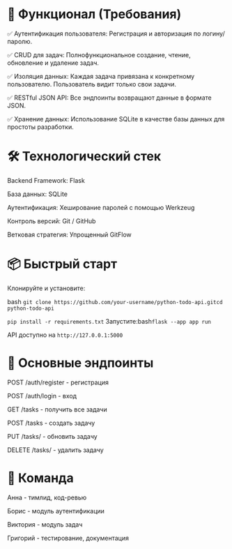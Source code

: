 # 🚀 Функционал (Требования)
✅ Аутентификация пользователя: Регистрация и авторизация по логину/паролю.

✅ CRUD для задач: Полнофункциональное создание, чтение, обновление и удаление задач.

✅ Изоляция данных: Каждая задача привязана к конкретному пользователю. Пользователь видит только свои задачи.

✅ RESTful JSON API: Все эндпоинты возвращают данные в формате JSON.

✅ Хранение данных: Использование SQLite в качестве базы данных для простоты разработки.

# 🛠 Технологический стек
Backend Framework: Flask

База данных: SQLite

Аутентификация: Хеширование паролей с помощью Werkzeug

Контроль версий: Git / GitHub

Ветковая стратегия: Упрощенный GitFlow
# 📦 Быстрый старт
Клонируйте и установите:

bash
`git clone https://github.com/your-username/python-todo-api.gitcd python-todo-api`

`pip install -r requirements.txt`
Запустите:bash`flask --app app run`

API доступно на `http://127.0.0.1:5000`

# 📡 Основные эндпоинты
POST /auth/register - регистрация

POST /auth/login - вход

GET /tasks - получить все задачи

POST /tasks - создать задачу

PUT /tasks/<id> - обновить задачу

DELETE /tasks/<id> - удалить задачу

# 👥 Команда
Анна - тимлид, код-ревью

Борис - модуль аутентификации

Виктория - модуль задач

Григорий - тестирование, документация
